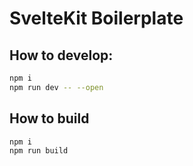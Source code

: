 # SvelteKit Boilerplate

## How to develop:

```bash
npm i
npm run dev -- --open
```

## How to build

```bash
npm i
npm run build
```
